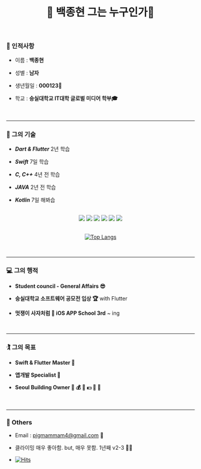 
<div align="center">

# 🦀 백종현 그는 누구인가🦀

</div>

<br/>

### 🥸 인적사항 

- 이름 : ****백종현****

- 성별 : ****남자****

- 생년월일 : ****000123🎂****

- 학교 : ****숭실대학교 IT대학 글로벌 미디어 학부🎓****
<br/>


---

### 🧠 그의 기술 

- ***Dart & Flutter*** 2년 학습 

- ***Swift*** 7일 학습

- ***C, C++*** 4년 전 학습

- ***JAVA*** 2년 전 학습

- ***Kotlin*** 7일 해봐습

</br>
<div align="center">

<img src="https://img.shields.io/badge/dart-0175C2?style=for-the-badge&logo=Dart&logoColor=white">
<img src="https://img.shields.io/badge/Swift-F05138?style=for-the-badge&logo=Swift&logoColor=white">
<img src="https://img.shields.io/badge/c-a8b9cc?style=for-the-badge&logo=C&logoColor=white">
<img src="https://img.shields.io/badge/c++-00599C?style=for-the-badge&logo=Cplusplus&logoColor=white">
<img src="https://img.shields.io/badge/java-007396?style=for-the-badge&logo=java&logoColor=white">
<img src="https://img.shields.io/badge/Kotlin-7F52FF?style=for-the-badge&logo=Kotlin&logoColor=white">


<br/>
<br/>


[![Top Langs](https://github-readme-stats.vercel.app/api/top-langs/?username=jonghyunBaik&layout=compact)](https://github.com/anuraghazra/github-readme-stats)

</div>
<br/>

---

### 💻  그의 행적 

- ****Student council - General Affairs 😎****

- ****숭실대학교 소프트웨어 공모전 입상 🏆**** with Flutter

- ****멋쟁이 사자처럼 🦁 iOS APP School 3rd**** ~ ing

<br/>

---

### 🏌️ 그의 목표

- ****Swift & Flutter Master 🥸****

- ****앱개발 Specialist 💪****

- ****Seoul Building Owner 🏢 💰 🏢 💵 🏢 🤑****

<br/>

---

### 🤔 Others

- Email : pigmammam4@gmail.com 📧

- 클라이밍 매우 좋아함. but, 매우 못함. 1년째 v2-3 
🧗‍♀️
- [![Hits](https://hits.seeyoufarm.com/api/count/incr/badge.svg?url=https%3A%2F%2Fgithub.com%2FjonghyunBaik%2Fhit-counter)](https://hits.seeyoufarm.com)                    
